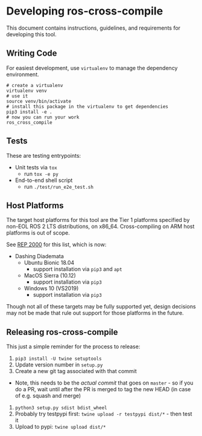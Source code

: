 # Developing ros-cross-compile

This document contains instructions, guidelines, and requirements for developing this tool.

## Writing Code

For easiest development, use `virtualenv` to manage the dependency environment.

```
# create a virtualenv
virtualenv venv
# use it
source venv/bin/activate
# install this package in the virtualenv to get dependencies
pip3 install -e .
# now you can run your work
ros_cross_compile
```

## Tests

These are testing entrypoints:

* Unit tests via `tox`
  * run `tox -e py`
* End-to-end shell script
  * run `./test/run_e2e_test.sh`

## Host Platforms

The target host platforms for this tool are the Tier 1 platforms specified by non-EOL ROS 2 LTS distributions, on x86_64.
Cross-compiling on ARM host platforms is out of scope.

See [REP 2000](https://www.ros.org/reps/rep-2000.html) for this list, which is now:
* Dashing Diademata
  * Ubuntu Bionic 18.04
    * support installation via `pip3` and `apt`
  * MacOS Sierra (10.12)
    * support installation via `pip3`
  * Windows 10 (VS2019)
    * support installation via `pip3`

Though not all of these targets may be fully supported yet, design decisions may not be made that rule out support for those platforms in the future.

## Releasing ros-cross-compile

This just a simple reminder for the process to release:

1. `pip3 install -U twine setuptools`
1. Update version number in `setup.py`
1. Create a new git tag associated with that commit
  * Note, this needs to be the _actual commit_ that goes on `master` - so if you do a PR, wait until after the PR is merged to tag the new HEAD (in case of e.g. squash and merge)
1. `python3 setup.py sdist bdist_wheel`
1. Probably try testpypi first: `twine upload -r testpypi dist/*` - then test it
1. Upload to pypi: `twine upload dist/*`

